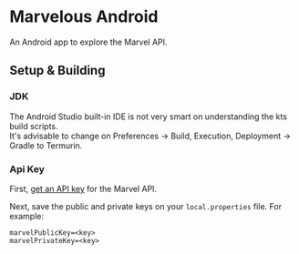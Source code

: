 # Marvelous Android

 An Android app to explore the Marvel API.

## Setup & Building

### JDK
The Android Studio built-in IDE is not very smart on understanding the kts build scripts.  
It's advisable to change on Preferences -> Build, Execution, Deployment -> Gradle to Termurin.

### Api Key

First, [get an API key](https://developer.marvel.com/signup) for the Marvel API.

Next, save the public and private keys on your `local.properties` file. For example:
```
marvelPublicKey=<key>
marvelPrivateKey=<key>
```
